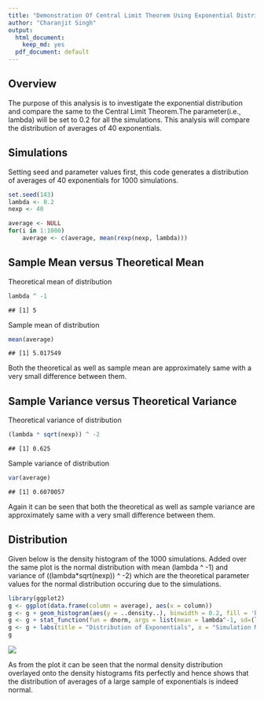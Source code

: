 ```yaml
---
title: "Demonstration Of Central Limit Theorem Using Exponential Distribution"
author: "Charanjit Singh"
output:
  html_document:
    keep_md: yes
  pdf_document: default
---
```




## Overview

The purpose of this analysis is to investigate the exponential distribution and compare the same to the Central Limit Theorem.The parameter(i.e., lambda) will be set to 0.2 for all the simulations. This analysis will compare the distribution of averages of 40 exponentials. 

## Simulations

Setting seed and parameter values first, this code generates a distribution of averages of 40 exponentials for 1000 simulations.


```r
set.seed(143)
lambda <- 0.2
nexp <- 40

average <- NULL
for(i in 1:1000)
    average <- c(average, mean(rexp(nexp, lambda)))
```

## Sample Mean versus Theoretical Mean 

Theoretical mean of distribution


```r
lambda ^ -1
```

```
## [1] 5
```

Sample mean of distribution 


```r
mean(average)
```

```
## [1] 5.017549
```

Both the theoretical as well as sample mean are approximately same with a very small difference between them.

## Sample Variance versus Theoretical Variance

Theoretical variance of distribution


```r
(lambda * sqrt(nexp)) ^ -2
```

```
## [1] 0.625
```

Sample variance of distribution 


```r
var(average)
```

```
## [1] 0.6070057
```

Again it can be seen that both the theoretical as well as sample variance are approximately same with a very small difference between them.

## Distribution

Given below is the density histogram of the 1000 simulations. Added over the same plot is the normal distribution with mean (lambda ^ -1) and variance of ((lambda*sqrt(nexp)) ^ -2) which are the theoretical parameter values for the normal distribution occuring due to the simulations.


```r
library(ggplot2)
g <- ggplot(data.frame(column = average), aes(x = column))
g <- g + geom_histogram(aes(y = ..density..), binwidth = 0.2, fill = 'blue', color = 'black')
g <- g + stat_function(fun = dnorm, args = list(mean = lambda^-1, sd=(lambda*sqrt(nexp))^-1), size=2)
g <- g + labs(title = "Distribution of Exponentials", x = "Simulation Means", y = "Density")
g
```

![](Statistical-Inference-Assignment-1-Part-1_files/figure-html/unnamed-chunk-6-1.png)<!-- -->

As from the plot it can be seen that the normal density distribution overlayed onto the density histograms fits perfectly and hence shows that the distribution of averages of a large sample of exponentials is indeed normal. 

